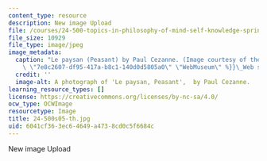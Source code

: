 ```yaml
---
content_type: resource
description: New image Upload
file: /courses/24-500-topics-in-philosophy-of-mind-self-knowledge-spring-2005/6041cf363ec64649a4738cd0c5f6684c_24-500s05-th.jpg
file_size: 10929
file_type: image/jpeg
image_metadata:
  caption: "Le paysan (Peasant) by Paul Cezanne. (Image courtesy of the\_{{% resource_link\
    \ \"7e8c2607-df95-417a-b8c1-140d0d5805a0\" \"WebMuseum\" %}}\_Web site.)"
  credit: ''
  image-alt: A photograph of 'Le paysan, Peasant',  by Paul Cezanne.
learning_resource_types: []
license: https://creativecommons.org/licenses/by-nc-sa/4.0/
ocw_type: OCWImage
resourcetype: Image
title: 24-500s05-th.jpg
uid: 6041cf36-3ec6-4649-a473-8cd0c5f6684c
---
```

New image Upload
